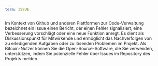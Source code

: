 ```yaml
---
term: ISSUE
---
```


Im Kontext von Github und anderen Plattformen zur Code-Verwaltung bezeichnet ein Issue einen Bericht, der einen Fehler signalisiert, eine Verbesserung vorschlägt oder eine neue Funktion anregt. Es dient als Diskussionspunkt für Mitwirkende und ermöglicht das Nachverfolgen von zu erledigenden Aufgaben oder zu lösenden Problemen im Projekt. Als Bitcoin-Nutzer können Sie die Open-Source-Software, die Sie verwenden, unterstützen, indem Sie potenzielle Fehler über Issues im Repository des Projekts melden.